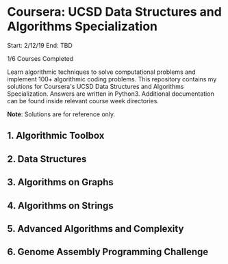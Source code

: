# Coursera: UCSD Data Structures and Algorithms Specialization

Start: 2/12/19
End: TBD

1/6 Courses Completed

Learn algorithmic techniques to solve computational problems and implement 100+ algorithmic coding problems.
This repository contains my solutions for Coursera's UCSD Data Structures and Algorithms Specialization. Answers are written in Python3. Additional documentation can be found inside relevant course week directories.

**Note**: Solutions are for reference only.

## 1. Algorithmic Toolbox

## 2. Data Structures

## 3. Algorithms on Graphs

## 4. Algorithms on Strings

## 5. Advanced Algorithms and Complexity

## 6. Genome Assembly Programming Challenge
